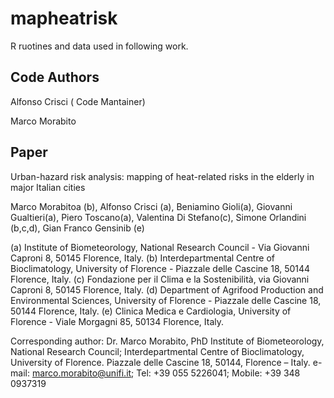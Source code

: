 mapheatrisk
===========

R ruotines and data used in following  work.


## Code Authors

Alfonso Crisci ( Code Mantainer)

Marco Morabito


## Paper

Urban-hazard risk analysis: mapping of heat-related risks in the elderly in major Italian cities

Marco Morabitoa (b), Alfonso Crisci (a), Beniamino Gioli(a), Giovanni Gualtieri(a), Piero Toscano(a), Valentina Di Stefano(c),
Simone Orlandini (b,c,d), Gian Franco Gensinib (e)

(a) Institute of Biometeorology, National Research Council - Via Giovanni Caproni 8, 50145 Florence, Italy.
(b) Interdepartmental Centre of Bioclimatology, University of Florence - Piazzale delle Cascine 18, 50144 Florence, Italy.
(c) Fondazione per il Clima e la Sostenibilità, via Giovanni Caproni  8, 50145 Florence,  Italy.
(d) Department of Agrifood Production and Environmental Sciences, University of Florence - Piazzale delle Cascine 18, 50144 Florence, Italy.
(e) Clinica Medica e Cardiologia, University of Florence - Viale Morgagni 85, 50134 Florence, Italy.


Corresponding author: 
Dr. Marco Morabito, PhD
Institute of Biometeorology, National Research Council; Interdepartmental Centre of Bioclimatology, University of Florence.
Piazzale delle Cascine 18, 50144, Florence – Italy.
e-mail: marco.morabito@unifi.it; Tel: +39 055 5226041; Mobile: +39 348 0937319 






